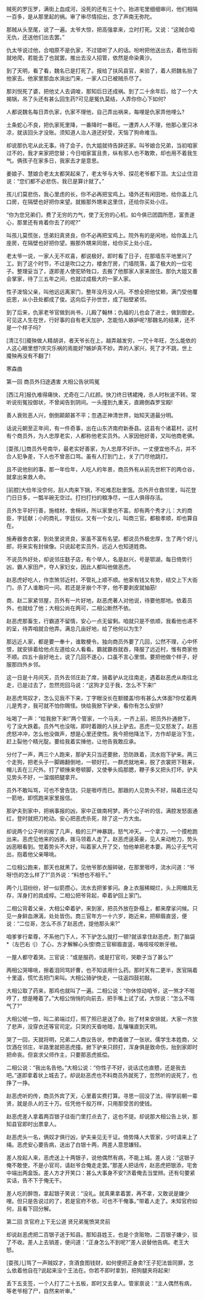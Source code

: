 <!-- { "loadSidebar": true } -->
贼死的罗压罗，满街上血成河，没死的还有三十个。抬进宅里细细审问，他们相隔一百多，是从那里起的祸。审了审尽情招出，念了声南无弥陀。

那贼从头至尾，说了一遍。太爷大惊，把高强拿来，立时打死。又说：“这贼合咱无仇，还送他们出去罢。”

仇太爷说过他，合咱原不是仇家，不过错听了人的话。吩咐把他送出去，着他当街就地爬，若能去了也就罢。推出去没人招管，依然是命染黄沙。

到了天明，看了看，魏名已是打死了。报给了扶风县官，来验了，着人把魏名抬了他家去。他家里那血水淌出门来，一家人口已被贼杀尽了。

那刘悦死了婆，把他丈人去调唆，那知后日还成祸。到了二十余年后，给了一个大揭锅，吊了头还有甚么回生药?可见是冤仇莫结，人弄你你心下如何?

人都说魏名每日弄仇家，仇家不理他，自己弄出祸来，每哩是仇家弄他哩么?

土条蛇心不良，把仇家死里降，一番降时一番旺。一遭弄人人不理，他那心里只冰凉，就该回头才没账。须知道人治人道还好受，天恼了狗命难当。

却说那仇宅从此无事。待了会子，仇大姐就待告辞还家。叫爷娘合兄弟，当初咱家过不的，我才来家把您替；今日咱家富且贵，纵有邪人也不敢欺，却也用不着我生气。俩孩子在家多日，我家去才是意思。

姜娘子、慧娘合老太太都哭起来了，老太爷与大爷、探花老爷都下泪。太公止住泪说：“您们都不必悲伤，我已是算计就了。”

孩儿们莫悲伤，我心里虑的长，你不必再把宝鸡上。墙外还有闲田地，给你盖上几口房，在隔壁也好把你来望。就搬那外甥来这里住，还给你买处小庄。

“你为您兄弟们，费了无穷的力气，使了无穷的心机，如今俱已团圆所愿，富贵遂心，那里还有肯着你去了的呢?”

叫孩儿莫慌张，恁弟妇真贤良，你不必再把宝鸡上。院外有的是闲地，给你盖上几座房，在隔壁也好把你望。搬那外甥来同居，给你买上处小庄。

老太爷一说，一家人无不欢喜，都说极好。即时看了日子，在那墙东平地里兴了工。到了这个时节，不过是吹口之力，楼舍厅房，门墙院落，盖了极大的一位宅子。整理妥当了，遂即差人使驼轿牲口，去搬了他那家人家来居住。那仇大姐又善会掌家，待了三五年之间，也就过成极大的一家人家。

性子泼恼父亲，叫他远远离家门，整年没月没人问。不想全把他仗赖，满门受他覆庇恩，从小丑处都成了俊。这向后子孙世世，成了贴壁紧邻。

到了后来，仇家老爷官做到尚书，儿殿了翰林；仇福的儿也会了进士，做到御史。可见这人生在世，行好事的自有老天加护，怎能怕人嫉妒呢?那魏名的结果，还不是一个样子吗?

[清江引]魇殃做人精胡讲，者天爷长在上，越弄越发穷，一咒十年旺，怎么能依的人这心眼里想?庆灾乐祸的焉能好?嫉妒真不妙。弄的人家兴，死了才不跳，世上魇殃再没有不翻了!



寒森曲



第一回  商员外归途遇害  大相公告状鸣冤

[西江月]报仇难得痛快，尤奇在二八红颜。快刀终日锈裙掩，杀人时秋波不转。常听说衔冤投御状，不曾闻告到阴间。一头撞到九重天，直踢倒森罗宝殿!

善人衰败恶人兴，倒倒颠颠甚不平；忽遇正神清世界，始知天道最分明。

话说元朝至正年间，有一件奇事，出在山东济南府新泰县。这县有个诸葛村，这村有个商员外，为人忠厚老实，人都称他老实员外。人家因他好善，又叫他商老佛。

[耍孩儿]商员外号南华，最老实好善家，为人忠厚不奸诈。一丈便宜他不占，并不合人犯争差，下人也不曾恶口骂。虽有人打到门上，关了门尽他跳打。

且不说他别的事，那一年俭年，人吃人的年景，商员外有从前先世积下的两仓谷，就拿出来救人命。

[前腔]大俭年没奈何，刮人肉来下锅，不吃难忍肚里饿。员外开仓救邻里，叫花登门日日多，一瓢半碗无空过。打扫打扫的粮净尽，一庄人俱得存活。

员外生平好行善，施棺材，舍棉袄，所以家里也不富。却有两个秀才儿：大的商臣，字廷献；小的商礼，字廷仪。又有一个女儿，叫商三官。都极孝顺，却也算自在。

施寿器舍衣裳，到处里说贤良，家虽不富有名望。都说员外极忠厚，生了两个好儿郎，将来实有封侯像。只说起老实员外，远近人也知道姓商。

不说员外好处，却说邻庄麸子店，有个举人，名是赵兴，号是鄂湖，每日倚势行凶，霸人家田产，夺人家妇女，因此人都叫他做恶虎。

赵恶虎好吃人，作祟煞邻近村，不管礼上顺不顺。他家有钱又有势，结交上下大衙门，杀了人谁敢问一问。若还是牙崩个不字，他不要剥皮就抽筋!

商、赵二家紧邻屋，员外有一片好地，赵恶虎著人对他说，待要他那地。依着员外，也就给了他；大相公尚在两可，二相公断然不依。

赵恶虎那畜生，行霸道不留情，安心一点无留剩。咱就只是不依顺，我看他也递不的呈，待弄咱就合他弄。满总几亩好地，给了他何以为生?

那远近人家，都是要一奉十，谁敢梗令。独向商员外要了几回，公然不理，心中怀恨，就安排着给他点左道给众人看看。霸就霸吞就吞，降服了远近村，惟有商家他不顺。四五十亩好地土，说了几回不遂心，口虽不言心里恨。要把他做个样子，好服那四外乡邻。

这一日是十月间天，员外去邻庄赴了席，骑着驴从北往南走，遇着赵恶虎从南往北走，已是过去了，忽然兜回马说：“这狗才见于我，怎么不下来!”

赵恶虎骂奴才，怎么见我不下来，丁字眼没长在额髅盖!你有甚么大体面?你仗着两儿是秀才，我可就不怕你赐怪。快给我掀下驴来，看你有怎么安排?

吆喝了一声：“给我掀下来!”两个管家，一个马夫，一齐上前，把员外扑通掀下，亏了没大跌着。员外气也没喘，即时着跟的人扶上驴去。恶虎一见又怒发了。赵恶虎怒冲冲，怎么他没做声，想是心里还使性。我今把他降法下，方作却是治下生，赶上裂他个精光腚。要给我着实捶他，让他告我敢应承。

分付了一声，两三个人跑来，那驴夫只当还要掀，恐防跌着，流水抱下驴来。两三个走狗，把老头子一脚踢翻倒地，一顿好打。一群虎就地来，脱了衣裳把下鞋来，帽儿丢在三尺外。打了顿捶来卷顿脚，又使拳头捣那腮，鞭子多又把头打坏。驴夫见势头不好，一溜烟把腿拿开。

员外不敢叫骂，可也不曾告饶，只是啀哼而已。那跟的人见势头不好，隔着庄还勾一箭地，即慌跑来家里报信。

那驴夫到家中，把祸事报的凶，家中正做南柯梦。两个公子听的信，满腔发怒面通红，登时就把刀枪动。安心把恶虎杀死，除了这一方大虫。

却说两个公子听的报了几声，极的三尸神暴跳，怒气冲天。一个拿刀，一个摸枪跑出来。恶虎见他来的凶勇，拨马领着人走了。赵恶虎逞英豪，见人来动枪刀，势头凶恶眼看到。觉着势头不大好，叫着家人开了交，怕他单把老本要。两公子无气可出，抱着他父亲嗥咷。

二位相公跑来，那天也就黑了。见他爷那衣服碎破，在那里啀哼，流水问道：“爷呀!伤的怎么样了?”员外说：“料想也不相干。”

两个儿泪纷纷，好一似箭攒心，流水去把爹爹问。身上衣服稀糊烂，头上网帽具无存，浑身打的具成椁。二相公把爷背起，牵着驴回上家门。

二相公背着父亲，大相公牵着驴，来到家，把员外放在卧榻上，都来摩挲问候。只见一身鲜血淋漓，处处皆伤。商三官年方一十六岁，跑近来，把柳眉直竖，便说：“二位哥，怎么不杀了赵恶虎，提他那头来?”

咱爹爹行辈尊，不系他门下人，不下驴怎么就打一顿?就该拿住赵恶虎，割了脑袋*（左巴右刂）了心，方才解解心头恨!商三官柳眉直竖，咯吱吱咬断牙根。

一屋人都守着哭。三官说：“或是服药，或是打官司，哭歇子当了甚么?”

两相公哭嗥咷，擦着泪同骂奸曹，也不知该用什么药。那时天有二更半，医官隔着十里遥，慌忙去把门来叫。大相公骑驴快走，一往返四鼓初敲。

大相公取了药来，那鸡也就叫了一遍。二相公说：“你休惊动咱爷，这一煞才不啀哼了，想是睡着了。”大相公悄悄的向前去，把手嘴上试了试，大惊说：“怎么不喘气了?”

大相公唬一惊，叫二弟端过灯，照了照已是送了命。抬了材来安排就，大家一齐放了悲声，没穿衣还等官司定。只哭的天昏地暗，乱嚷嚷直到天明。

哭了一回，天就将明，兄弟二人商议告状，参酌着做了一张状。儒学生本姓商，父饮酒在邻庄，半路里就把恶虎撞。掀下驴来只顾打，浑身俱是致命伤，抬到家即时把命丧。但哀求父师作主，只要那恶虎抵偿。

二相公说：“我出名告他。”大相公说：“你性子不好，说话忒也直戆，还是我去吧。”遂即拿着状上城去了。却说赵恶虎也不料商员外就死了，忽然听的说死了，也挣了一挣。

赵恶虎听的传，商员外宾了天，心里着实费打算。寻思一回没了法，得学前朝一辈贤，就是杀人的王十万。任凭他千般万样，只用那受苦的使钱。

赵恶虎差人拿着两百银子往衙门里打点去了，这也不提。却说那大相公告上状，那知县官即时出票拿人。

赵恶虎头一名，俩奴才俱行凶，驴夫亲见无干证。倚势降人大管家，少时请来上了绳。恶虎安心要告病，送出了白银十两，两差人意思嫌轻。

差人拴起人来，恶虎送上十两银子，说他偶然有病，不能上城。差人说：“这银子俺不敢使，不是小官司，请赵爷合俺走走罢。”那差人把话传，赵恶虎把银添，宅舍中端出两盒饭。差人方才开笑口：甚么大事身不安?济着俺去当堂辨。还有句要紧实话，告不下于俺无干。

差人吃的醉饱，拿起银子笑说：“没礼。就真果拿着罢，再不拿，又敢说是嫌少哩。但只是告说过的了，若是官府不依，可也不干俺事。”带着人走了。未知官府如何，且看下回分解。

第二回  贪官府上下无公道  贤兄弟冤愤哭灵前

却说赵恶虎把二百银子送于知县。那知县姓王，也是个贪赃物，二百银子嫌少，驳了不收。差人上去销差，便问道：“正身怎么不到呢?”差人说替他告病。老王大怒。

[耍孩儿]骂了一声贼奴才，贪酒食图钱财，如何便把正身卖?王子犯法皆同罪，怎么依着他自在?说起来没个王法在。你若不即时拿到，把狗腿夹将起来!

丢下五支签，一个人打了二十五板，即时又去拿人。管家禀说：“主人偶然有病，等老爷相了尸，自然来听审。”

